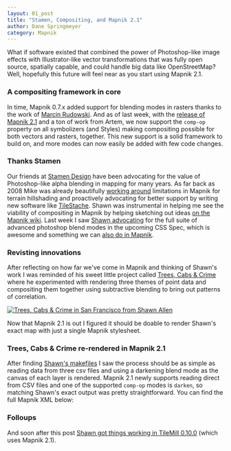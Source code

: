 ```yaml
---
layout: 01_post
title: "Stamen, Compositing, and Mapnik 2.1"
author: Dane Springmeyer
category: Mapnik
---
```


What if software existed that combined the power of Photoshop-like image effects with Illustrator-like vector transformations that was fully open source, spatially capable, and could handle big data like OpenStreetMap? Well, hopefully this future will feel near as you start using Mapnik 2.1.

### A compositing framework in core

In time, Mapnik 0.7.x added support for blending modes in rasters thanks to the work of [Marcin Rudowski](http://mapa.ump.waw.pl/ump-www/). And as of last week, with the <a href="news/2012/08/24/release-2.1.0/">release of Mapnik 2.1</a> and a ton of work from Artem, we now support the `comp-op` property on all symbolizers (and Styles) making compositing possible for both vectors and rasters, together. This new support is a solid framework to build on, and more modes can now easily be added with few code changes.

### Thanks Stamen

Our friends at [Stamen Design](http://stamen.com) have been advocating for the value of Photoshop-like alpha blending in mapping for many years. As far back as 2008 Mike was already beautifully [working around](http://mike.teczno.com/notes/hillshading.html) limitations in Mapnik for terrain hillshading and proactively advocating for better support by writing new software like [TileStache](http://permalink.gmane.org/gmane.comp.gis.mapnik.devel/518). Shawn was instrumental in helping me see the viability of compositing in Mapnik by helping sketching out ideas [on the Mapnik wiki](https://github.com/mapnik/mapnik/wiki/Ideas_Compositing). Last week I saw [Shawn advocating](http://twitter.com/shawnbot/status/239186880762085377) for the full suite of advanced photoshop blend modes in the upcoming CSS Spec, which is awesome and something we can [also do in Mapnik](https://github.com/mapnik/mapnik/issues/1448).

### Revisting innovations

After reflecting on how far we've come in Mapnik and thinking of Shawn's work I was reminded of his sweet little project called [Trees, Cabs & Crime](http://content.stamen.com/trees-cabs-crime_in_venice) where he experimented with rendering three themes of point data and compositing them together using subtractive blending to bring out patterns of correlation.

<a href="http://content.stamen.com/trees-cabs-crime_in_venice" ><img alt="Trees, Cabs & Crime in San Francisco from Shawn Allen" src="http://farm8.staticflickr.com/7104/7190127927_09965a1701_n.jpg"/></a>

Now that Mapnik 2.1 is out I figured it should be doable to render Shawn's exact map with just a single Mapnik stylesheet.

### Trees, Cabs & Crime re-rendered in Mapnik 2.1

After finding [Shawn's makefiles](https://github.com/shawnbot/concoct/blob/master/Makefile) I saw the process should be as simple as reading data from three csv files and using a darkening blend mode as the canvas of each layer is rendered. Mapnik 2.1 newly supports reading direct from CSV files and one of the supported `comp-op` modes is `darken`, so matching Shawn's exact output was pretty straightforward. You can find the full Mapnik XML below:

<script src="https://gist.github.com/3491644.js?file=re-concoct.xml"></script>

### Folloups

And soon after this post [Shawn got things working in TileMill 0.10.0](https://twitter.com/shawnbot/status/244241515549974529) (which uses Mapnik 2.1).



